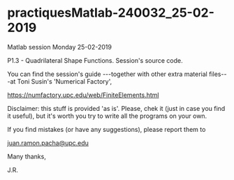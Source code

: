 # practiquesMatlab-240032_25-02-2019

Matlab session Monday 25-02-2019

P1.3 - Quadrilateral Shape Functions. Session's source code. 

You can find the session's guide ---together with other extra material files---at Toni Susin's 'Numerical Factory', 

https://numfactory.upc.edu/web/FiniteElements.html

Disclaimer: this stuff is provided 'as is'. Please, chek it (just in case you find it useful), but it's worth you try to write all the programs on your own.

If you find mistakes (or have any suggestions), please report them to 

juan.ramon.pacha@upc.edu 

Many thanks,

J.R.
